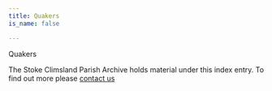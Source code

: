 ```yaml
---
title: Quakers
is_name: false

---
```


Quakers


The Stoke Climsland Parish Archive holds material under this index entry. To find out more please [contact us](/contact/)
